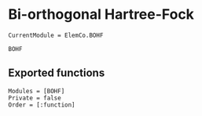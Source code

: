 # Bi-orthogonal Hartree-Fock 

```@meta
CurrentModule = ElemCo.BOHF
```

```@docs
BOHF
```

## Exported functions

```@autodocs
Modules = [BOHF]
Private = false
Order = [:function]
```

